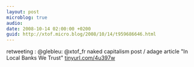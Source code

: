```yaml
---
layout: post
microblog: true
audio: 
date: 2008-10-14 02:00:00 +0200
guid: http://xtof.micro.blog/2008/10/14/t959686646.html
---
```

retweeting :  @glebleu: @xtof_fr naked capitalism post / adage article "In Local Banks We Trust" [tinyurl.com/4u397w](http://tinyurl.com/4u397w)
